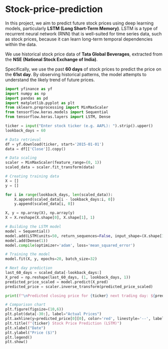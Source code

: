 # Stock-price-prediction

In this project, we aim to predict future stock prices using deep learning models, particularly **LSTM (Long Short-Term Memory)**. LSTM is a type of recurrent neural network (RNN) that is well-suited for time series data, such as stock prices, because it can learn long-term temporal dependencies within the data.

We use historical stock price data of **Tata Global Beverages**, extracted from the **NSE (National Stock Exchange of India)**.

Specifically, we use the past **60 days** of stock prices to predict the price on the **61st day**. By observing historical patterns, the model attempts to understand the likely trend of future prices.

```python
import yfinance as yf
import numpy as np
import pandas as pd
import matplotlib.pyplot as plt
from sklearn.preprocessing import MinMaxScaler
from tensorflow.keras.models import Sequential
from tensorflow.keras.layers import LSTM, Dense

ticker = input("Enter stock ticker (e.g. AAPL): ").strip().upper()
lookback_days = 60

# Data retrieval
df = yf.download(ticker, start='2015-01-01')
data = df[['Close']].copy()

# Data scaling
scaler = MinMaxScaler(feature_range=(0, 1))
scaled_data = scaler.fit_transform(data)

# Creating training data
X = []
y = []

for i in range(lookback_days, len(scaled_data)):
    X.append(scaled_data[i - lookback_days:i, 0])
    y.append(scaled_data[i, 0])

X, y = np.array(X), np.array(y)
X = X.reshape(X.shape[0], X.shape[1], 1)

# Building the LSTM model
model = Sequential()
model.add(LSTM(units=50, return_sequences=False, input_shape=(X.shape[1], 1)))
model.add(Dense(1))
model.compile(optimizer='adam', loss='mean_squared_error')

# Training the model
model.fit(X, y, epochs=20, batch_size=32)

# Next day prediction 
last_60_days = scaled_data[-lookback_days:]
X_pred = np.reshape(last_60_days, (1, lookback_days, 1))
predicted_price_scaled = model.predict(X_pred)
predicted_price = scaler.inverse_transform(predicted_price_scaled)

print(f"\nPredicted closing price for {ticker} next trading day: ${predicted_price[0][0]:.2f}")

# Comparison chart
plt.figure(figsize=(10,6))
plt.plot(data[-30:], label="Actual Prices")
plt.axhline(y=predicted_price[0][0], color='red', linestyle='--', label='Predicted Price')
plt.title(f"{ticker} Stock Price Prediction (LSTM)")
plt.xlabel("Date")
plt.ylabel("Price ($)")
plt.legend()
plt.show()
```

